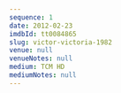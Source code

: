 ```yaml
---
sequence: 1
date: 2012-02-23
imdbId: tt0084865
slug: victor-victoria-1982
venue: null
venueNotes: null
medium: TCM HD
mediumNotes: null
---
```


